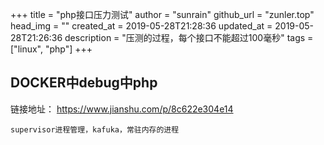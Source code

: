 +++
title = "php接口压力测试"
author = "sunrain"
github_url = "zunler.top"
head_img = ""
created_at = 2019-05-28T21:28:36
updated_at = 2019-05-28T21:26:36
description = "压测的过程，每个接口不能超过100毫秒"
tags = ["linux", "php"]
+++

## DOCKER中debug中php

  链接地址：
  https://www.jianshu.com/p/8c622e304e14

  `supervisor进程管理，kafuka，常驻内存的进程`
